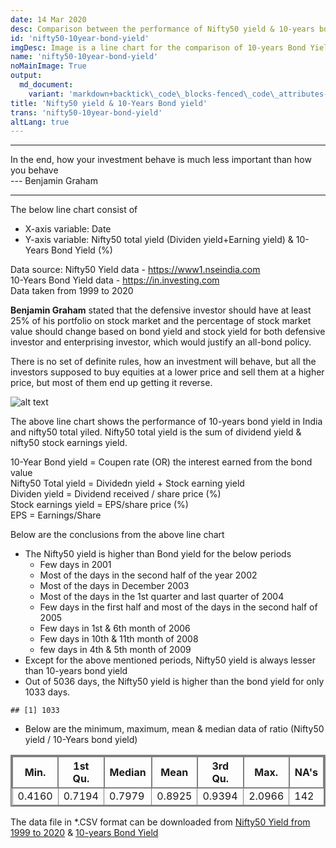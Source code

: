 ```yaml
---
date: 14 Mar 2020
desc: Comparison between the performance of Nifty50 yield & 10-years bond yield
id: 'nifty50-10year-bond-yield'
imgDesc: Image is a line chart for the comparison of 10-years Bond Yield and Nifty50 yield
name: 'nifty50-10year-bond-yield'
noMainImage: True
output:
  md_document:
    variant: 'markdown+backtick\_code\_blocks-fenced\_code\_attributes-header\_attributes'
title: 'Nifty50 yield & 10-Years Bond yield'
trans: 'nifty50-10year-bond-yield'
altLang: true
---
```


------------------------------------------------------------------------

In the end, how your investment behave is much less important than how
you behave\
--- Benjamin Graham

------------------------------------------------------------------------

The below line chart consist of

-   X-axis variable: Date
-   Y-axis variable: Nifty50 total yield (Dividen yield+Earning yield) &
    10-Years Bond Yield (%)

Data source: Nifty50 Yield data -
<https://www1.nseindia.com>  
10-Years Bond Yield data -
<https://in.investing.com>\
Data taken from 1999 to 2020

**Benjamin Graham** stated that the defensive investor should have
at least 25% of his portfolio on stock market and the percentage of stock
market value should change based on bond yield and stock yield for both
defensive investor and enterprising investor, which would justify an
all-bond policy.

There is no set of definite rules, how an investment will behave, but
all the investors supposed to buy equities at a lower price and sell them
at a higher price, but most of them end up getting it reverse.

<img src="/economics/nifty50-10year-bond-yield/figure-markdown/bond_Nifty_yield-1.png" alt="alt text" class="blogs_image">


The above line chart shows the performance of 10-years bond yield in
India and nifty50 total yiled. Nifty50 total yield is the sum of
dividend yield & nifty50 stock earnings yield.

10-Year Bond yield = Coupen rate (OR) the interest earned from the bond
value   
Nifty50 Total yield = Dividedn yield + Stock earning yield   
Dividen yield = Dividend received / share price (%)  
Stock earnings yield = EPS/share price (%)  
EPS = Earnings/Share

Below are the conclusions from the above line chart

-   The Nifty50 yield is higher than Bond yield for the below periods
    - Few days in 2001
    - Most of the days in the second half of the year 2002
    - Most of the days in December 2003
    - Most of the days in the 1st quarter and last quarter of 2004
    - Few days in the first half and most of the days in the second half of 2005
    - Few days in 1st & 6th month of 2006
    - Few days in 10th & 11th month of 2008
    - few days in 4th & 5th month of 2009
-   Except for the above mentioned periods, Nifty50 yield is always lesser than 10-years bond yield
-   Out of 5036 days, the Nifty50 yield is higher than the bond yield for only 1033 days.

<!-- -->

    ## [1] 1033

-   Below are the minimum, maximum, mean & median data of ratio (Nifty50 yield / 10-Years bond yield)

<!-- -->

| Min.   | 1st Qu. | Median | Mean   | 3rd Qu. | Max.   | NA's |
|--------|---------|--------|--------|---------|--------|------|
| 0.4160 | 0.7194  | 0.7979 | 0.8925 | 0.9394  | 2.0966 | 142  |

The data file in \*.CSV format can be downloaded from [Nifty50 Yield from 1999 to 2020](http://thedatatalks.in/datas/others/nifty50_yield.csv) & [10-years Bond Yield](http://thedatatalks.in/datas/others/bond_10year_yield.csv) 

<style>
table{
    border-collapse: collapse;
    border-spacing: 0;
    border:2px solid gray;
}

th{
    border:2px solid gray;
}

td{
    border:1px solid gray;
}
/* 
body{
font-family: 'Source Sans Pro', -apple-system, BlinkMacSystemFont, 'Segoe UI', Roboto, 'Helvetica Neue', Arial, sans-serif;
} */

</style>